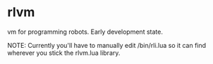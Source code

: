 rlvm
====

vm for programming robots. Early development state.

NOTE:
Currently you'll have to manually edit /bin/rli.lua so it can find wherever you stick the rlvm.lua library.

